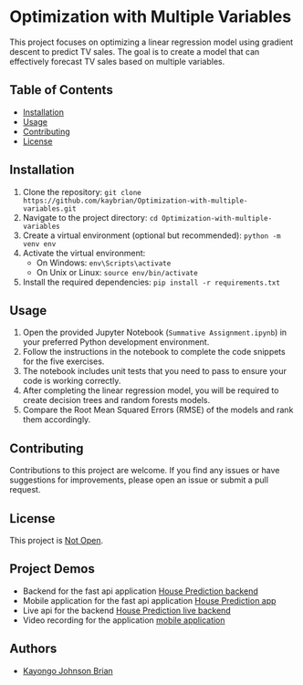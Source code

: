 # Optimization with Multiple Variables

This project focuses on optimizing a linear regression model using gradient descent to predict TV sales. The goal is to create a model that can effectively forecast TV sales based on multiple variables.

## Table of Contents

- [Installation](#installation)
- [Usage](#usage)
- [Contributing](#contributing)
- [License](#license)

## Installation

1. Clone the repository: `git clone https://github.com/kaybrian/Optimization-with-multiple-variables.git`
2. Navigate to the project directory: `cd Optimization-with-multiple-variables`
3. Create a virtual environment (optional but recommended): `python -m venv env`
4. Activate the virtual environment:
   - On Windows: `env\Scripts\activate`
   - On Unix or Linux: `source env/bin/activate`
5. Install the required dependencies: `pip install -r requirements.txt`

## Usage

1. Open the provided Jupyter Notebook (`Summative Assignment.ipynb`) in your preferred Python development environment.
2. Follow the instructions in the notebook to complete the code snippets for the five exercises.
3. The notebook includes unit tests that you need to pass to ensure your code is working correctly.
4. After completing the linear regression model, you will be required to create decision trees and random forests models.
5. Compare the Root Mean Squared Errors (RMSE) of the models and rank them accordingly.

## Contributing

Contributions to this project are welcome. If you find any issues or have suggestions for improvements, please open an issue or submit a pull request.

## License

This project is [Not Open](LICENSE).




## Project Demos
- Backend for the fast api application [House Prediction backend](https://github.com/kaybrian/House_price_prediction_Class_presentation.git)
- Mobile application for the fast api application [House Prediction app](https://github.com/kaybrian/pred_house_price.git)
- Live api for the backend [House Prediction live backend](https://predict-housing-prices.onrender.com/docs)
- Video recording for the application [mobile application](https://drive.google.com/file/d/1MsEGzJ9pML1joj-99-zE-DH9pER4kZSi/view?usp=sharing)



## Authors 

- [Kayongo Johnson Brian](https://github.com/kaybrian)